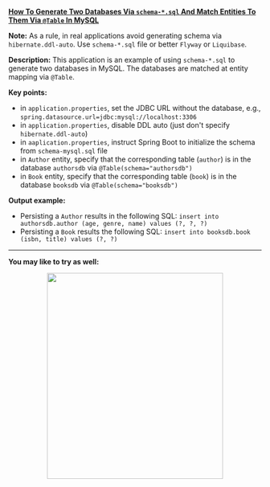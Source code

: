 **[How To Generate Two Databases Via `schema-*.sql` And Match Entities To Them Via `@Table` In MySQL](https://github.com/AnghelLeonard/Hibernate-SpringBoot/tree/master/HibernateSpringBootMatchEntitiesToTablesTwoSchemas)**

**Note:** As a rule, in real applications avoid generating schema via `hibernate.ddl-auto`. Use `schema-*.sql` file or better `Flyway` or `Liquibase`.

**Description:** This application is an example of using `schema-*.sql` to generate two databases in MySQL. The databases are matched at entity mapping via `@Table`.

**Key points:**
- in `application.properties`, set the JDBC URL without the database, e.g., `spring.datasource.url=jdbc:mysql://localhost:3306`
- in `application.properties`, disable DDL auto (just don't specify `hibernate.ddl-auto`)
- in `aaplication.properties`, instruct Spring Boot to initialize the schema from `schema-mysql.sql` file
- in `Author` entity, specify that the corresponding table (`author`) is in the database `authorsdb` via `@Table(schema="authorsdb")`
- in `Book` entity, specify that the corresponding table (`book`) is in the database `booksdb` via `@Table(schema="booksdb")`

**Output example:**
- Persisting a `Author` results in the following SQL: `insert into authorsdb.author (age, genre, name) values (?, ?, ?)`
- Persisting a `Book` results the following SQL: `insert into booksdb.book (isbn, title) values (?, ?)`

-------------------------------

**You may like to try as well:**
<a href="https://leanpub.com/java-persistence-performance-illustrated-guide"><p align="center"><img src="https://github.com/AnghelLeonard/Hibernate-SpringBoot/blob/master/Java%20Persistence%20Performance%20Illustrated%20Guide.jpg" height="410" width="350"/></p></a>
